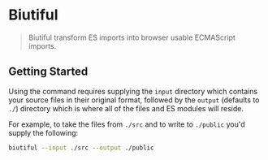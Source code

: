 # Biutiful

> Biutiful transform ES imports into browser usable ECMAScript imports.

## Getting Started

Using the command requires supplying the `input` directory which contains your source files in their original format, followed by the `output` (defaults to `./`) directory which is where all of the files and ES modules will reside.

For example, to take the files from `./src` and to write to `./public` you'd supply the following:

```bash
biutiful --input ./src --output ./public
```

